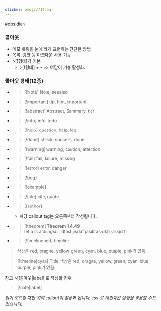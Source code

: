```yaml
---
sticker: emoji//1f7ea
---
```

#obsidian 
### 콜아웃
- 메모 내용을 눈에 띄게 표현하는 간단한 방법
- 목록, 링크 등 마크다운 사용 가능
- \>\[!형태]가 기본
	- \>\[!형태] + \- => 여닫이 기능 활성화.

### 콜아웃 형태(12종)
- >[!Note] Note, seealso
- >[!important] tip, hint, important
- >[!abstract]  Abstract, Summary, tldr
- >[!info] info, todo 
- >[!help] question, help, faq
- >[!done] check, success, done
- >[!warning] warning, caution, attention
- >[!fail] fail, failure, missing
- >[!error] error, danger
- >[!bug]
- >[!example]
- >[!cite] cite, quote
- >[!author]
	- 해당 callout tag는 오른쪽부터 작성됩니다.

- > [!theorem] **Theorem 1.4.49** <br> let a is a dongsu , dfasf jjsdaf jasdf as;dkfj ;askjd f

- > [!timeline|red] timeline
> 색상은 red, oragne, yellow, green, cyan, blue, purple, pink가 있음.

 > [!timeline|cyan] Title
> 색상은 red, oragne, yellow, green, cyan, blue, purple, pink가 있음.


참고
\>\[\!콜아웃|label] 로 작성할 경우.
>[!note|label]

*읽기 모드일 때만 위의 callout이 활성화 됩니다.*
*css 로 개인화된 설정을 적용할 수도 있습니다.*